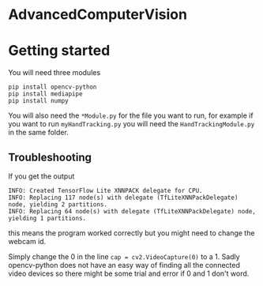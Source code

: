 # AdvancedComputerVision

# Getting started

You will need three modules

  ```pip install opencv-python```  
  ```pip install mediapipe```  
  ```pip install numpy```  

You will also need the ```*Module.py``` for the file you want to run, for example if you want to run `myHandTracking.py` you will need the `HandTrackingModule.py` in the same folder.

## Troubleshooting

If you get the output 
```
INFO: Created TensorFlow Lite XNNPACK delegate for CPU.
INFO: Replacing 117 node(s) with delegate (TfLiteXNNPackDelegate) node, yielding 2 partitions.
INFO: Replacing 64 node(s) with delegate (TfLiteXNNPackDelegate) node, yielding 1 partitions.
```
this means the program worked correctly but you might need to change the webcam id.

Simply change the 0 in the line `cap = cv2.VideoCapture(0)` to a 1. Sadly opencv-python does not have an easy way of finding all the connected video devices so there might be some trial and error if 0 and 1 don't word.
